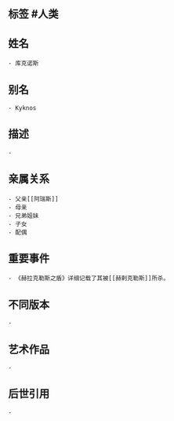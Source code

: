 ## 标签  #人类
## 姓名
	- 库克诺斯
## 别名
	- Kyknos
## 描述
	-
## 亲属关系
	- 父亲[[阿瑞斯]]
	- 母亲
	- 兄弟姐妹
	- 子女
	- 配偶
## 重要事件
	- 《赫拉克勒斯之盾》详细记载了其被[[赫剌克勒斯]]所杀。
## 不同版本
	-
## 艺术作品
	-
## 后世引用
	-

